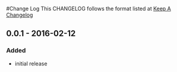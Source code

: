 #Change Log
This CHANGELOG follows the format listed at [Keep A Changelog](http://keepachangelog.com/)

## 0.0.1 - 2016-02-12
### Added
- initial release
